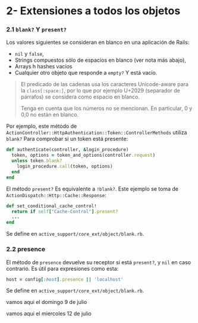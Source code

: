 # 2- Extensiones a todos los objetos

### 2.1 `blank?` Y `present?`

Los valores siguientes se consideran en blanco en una aplicación de Rails:

* `nil` y `false`,
* Strings compuestos sólo de espacios en blanco \(ver nota más abajo\),
* Arrays h hashes vacíos
* Cualquier otro objeto que responde a `empty?` Y está vacío.

> El predicado de las cadenas usa los caracteres Unicode-aware para la `class[:space:]`, por lo que por ejemplo U+2029 \(separador de párrafos\) se considera como espacio en blanco.
>
> Tenga en cuenta que los números no se mencionan. En particular, 0 y 0,0 no están en blanco.

Por ejemplo, este método de `ActionController::HttpAuthentication::Token::ControllerMethods` utiliza `blank?` Para comprobar si un token está presente:

```ruby
def authenticate(controller, &login_procedure)
  token, options = token_and_options(controller.request)
  unless token.blank?
    login_procedure.call(token, options)
  end
end
```

El método `present?` Es equivalente a `!blank?`. Este ejemplo se toma de `ActionDispatch::Http::Cache::Response`:

```ruby
def set_conditional_cache_control!
  return if self["Cache-Control"].present?
  ...
end
```

Se define en `active_support/core_ext/object/blank.rb`.

### 2.2 presence

El método de `presence` devuelve su receptor si está `present?`, y `nil` en caso contrario. Es útil para expresiones como esta:

```ruby
host = config[:host].presence || 'localhost'
```

Se define en `active_support/core_ext/object/blank.rb`.

vamos aqui el domingo 9 de julio

vamos aqui el miercoles 12 de julio

